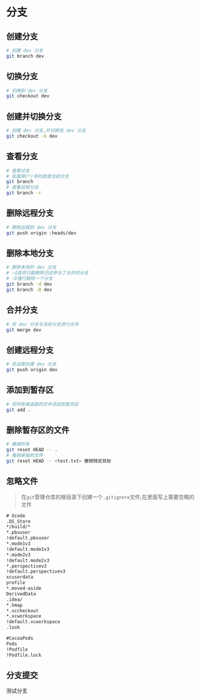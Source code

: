 # 分支

## 创建分支

```Bash
# 创建 dev 分支
git branch dev
```

## 切换分支

```Bash
# 切换到 dev 分支
git checkout dev
```

## 创建并切换分支

```Bash
# 创建 dev 分支,并切换到 dev 分支
git checkout -b dev
```

## 查看分支

```Bash
# 查看分支
# 前面带(*)号的就是当前分支
git branch
# 查看远程分支
git branch -r
```

## 删除远程分支

```Bash
# 删除远程的 dev 分支
git push origin :heads/dev
```

## 删除本地分支

```Bash
# 删除本地的 dev 分支
# -d选项只能删除已经参与了合并的分支
# -D强行删除一个分支
git branch -d dev
git branch -D dev
```

## 合并分支

```Bash
# 将 dev 分支与当前分支进行合并
git merge dev
```

## 创建远程分支

```Bash
# 在远程创建 dev 分支
git push origin dev
```

## 添加到暂存区

```Bash
# 将所有被追踪的文件添加到暂存区
git add .
```

## 删除暂存区的文件

```Bash
# 撤销所有
git reset HEAD -- .
# 撤销单独的文件
git reset HEAD -- <test.txt> 撤销特定目标
```

## 忽略文件

> 在`git`管理仓库的根目录下创建一个`.gitignore`文件,在里面写上需要忽略的文件

```txt
# Xcode
.DS_Store
*/build/*
*.pbxuser
!default.pbxuser
*.mode1v3
!default.mode1v3
*.mode2v3
!default.mode2v3
*.perspectivev3
!default.perspectivev3
xcuserdata
profile
*.moved-aside
DerivedData
.idea/
*.hmap
*.xccheckout
*.xcworkspace
!default.xcworkspace
.look

#CocoaPods
Pods
!Podfile
!Podfile.lock
```

## 分支提交

测试分支
